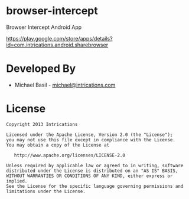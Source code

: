 browser-intercept
=================

Browser Intercept Android App

https://play.google.com/store/apps/details?id=com.intrications.android.sharebrowser

Developed By
============

* Michael Basil - <michael@intrications.com>

License
=======

    Copyright 2013 Intrications

    Licensed under the Apache License, Version 2.0 (the "License");
    you may not use this file except in compliance with the License.
    You may obtain a copy of the License at

       http://www.apache.org/licenses/LICENSE-2.0

    Unless required by applicable law or agreed to in writing, software
    distributed under the License is distributed on an "AS IS" BASIS,
    WITHOUT WARRANTIES OR CONDITIONS OF ANY KIND, either express or implied.
    See the License for the specific language governing permissions and
    limitations under the License.
